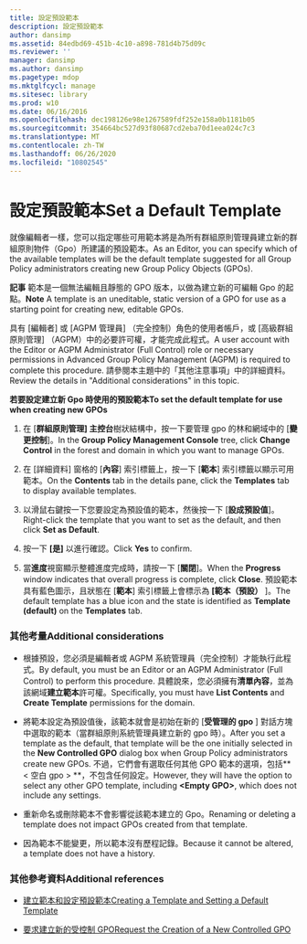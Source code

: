 ```yaml
---
title: 設定預設範本
description: 設定預設範本
author: dansimp
ms.assetid: 84edbd69-451b-4c10-a898-781d4b75d09c
ms.reviewer: ''
manager: dansimp
ms.author: dansimp
ms.pagetype: mdop
ms.mktglfcycl: manage
ms.sitesec: library
ms.prod: w10
ms.date: 06/16/2016
ms.openlocfilehash: dec198126e98e1267589fdf252e158a0b1181b05
ms.sourcegitcommit: 354664bc527d93f80687cd2eba70d1eea024c7c3
ms.translationtype: MT
ms.contentlocale: zh-TW
ms.lasthandoff: 06/26/2020
ms.locfileid: "10802545"
---
```

# <span data-ttu-id="92952-103">設定預設範本</span><span class="sxs-lookup"><span data-stu-id="92952-103">Set a Default Template</span></span>


<span data-ttu-id="92952-104">就像編輯者一樣，您可以指定哪些可用範本將是為所有群組原則管理員建立新的群組原則物件（Gpo）所建議的預設範本。</span><span class="sxs-lookup"><span data-stu-id="92952-104">As an Editor, you can specify which of the available templates will be the default template suggested for all Group Policy administrators creating new Group Policy Objects (GPOs).</span></span>

<span data-ttu-id="92952-105">**記事** 範本是一個無法編輯且靜態的 GPO 版本，以做為建立新的可編輯 Gpo 的起點。</span><span class="sxs-lookup"><span data-stu-id="92952-105">**Note** A template is an uneditable, static version of a GPO for use as a starting point for creating new, editable GPOs.</span></span>

 

<span data-ttu-id="92952-106">具有 [編輯者] 或 [AGPM 管理員] （完全控制）角色的使用者帳戶，或 [高級群組原則管理] （AGPM）中的必要許可權，才能完成此程式。</span><span class="sxs-lookup"><span data-stu-id="92952-106">A user account with the Editor or AGPM Administrator (Full Control) role or necessary permissions in Advanced Group Policy Management (AGPM) is required to complete this procedure.</span></span> <span data-ttu-id="92952-107">請參閱本主題中的「其他注意事項」中的詳細資料。</span><span class="sxs-lookup"><span data-stu-id="92952-107">Review the details in "Additional considerations" in this topic.</span></span>

**<span data-ttu-id="92952-108">若要設定建立新 Gpo 時使用的預設範本</span><span class="sxs-lookup"><span data-stu-id="92952-108">To set the default template for use when creating new GPOs</span></span>**

1.  <span data-ttu-id="92952-109">在 [**群組原則管理] 主控台**樹狀結構中，按一下要管理 gpo 的林和網域中的 [**變更控制**]。</span><span class="sxs-lookup"><span data-stu-id="92952-109">In the **Group Policy Management Console** tree, click **Change Control** in the forest and domain in which you want to manage GPOs.</span></span>

2.  <span data-ttu-id="92952-110">在 [詳細資料] 窗格的 [**內容**] 索引標籤上，按一下 [**範本**] 索引標籤以顯示可用範本。</span><span class="sxs-lookup"><span data-stu-id="92952-110">On the **Contents** tab in the details pane, click the **Templates** tab to display available templates.</span></span>

3.  <span data-ttu-id="92952-111">以滑鼠右鍵按一下您要設定為預設值的範本，然後按一下 [**設成預設值**]。</span><span class="sxs-lookup"><span data-stu-id="92952-111">Right-click the template that you want to set as the default, and then click **Set as Default**.</span></span>

4.  <span data-ttu-id="92952-112">按一下 **[是]** 以進行確認。</span><span class="sxs-lookup"><span data-stu-id="92952-112">Click **Yes** to confirm.</span></span>

5.  <span data-ttu-id="92952-113">當**進度**視窗顯示整體進度完成時，請按一下 [**關閉**]。</span><span class="sxs-lookup"><span data-stu-id="92952-113">When the **Progress** window indicates that overall progress is complete, click **Close**.</span></span> <span data-ttu-id="92952-114">預設範本具有藍色圖示，且狀態在 [**範本**] 索引標籤上會標示為 **[範本（預設）** ]。</span><span class="sxs-lookup"><span data-stu-id="92952-114">The default template has a blue icon and the state is identified as **Template (default)** on the **Templates** tab.</span></span>

### <span data-ttu-id="92952-115">其他考量</span><span class="sxs-lookup"><span data-stu-id="92952-115">Additional considerations</span></span>

-   <span data-ttu-id="92952-116">根據預設，您必須是編輯者或 AGPM 系統管理員（完全控制）才能執行此程式。</span><span class="sxs-lookup"><span data-stu-id="92952-116">By default, you must be an Editor or an AGPM Administrator (Full Control) to perform this procedure.</span></span> <span data-ttu-id="92952-117">具體說來，您必須擁有**清單內容**，並為該網域**建立範本**許可權。</span><span class="sxs-lookup"><span data-stu-id="92952-117">Specifically, you must have **List Contents** and **Create Template** permissions for the domain.</span></span>

-   <span data-ttu-id="92952-118">將範本設定為預設值後，該範本就會是初始在新的 [**受管理的 gpo** ] 對話方塊中選取的範本（當群組原則系統管理員建立新的 gpo 時）。</span><span class="sxs-lookup"><span data-stu-id="92952-118">After you set a template as the default, that template will be the one initially selected in the **New Controlled GPO** dialog box when Group Policy administrators create new GPOs.</span></span> <span data-ttu-id="92952-119">不過，它們會有選取任何其他 GPO 範本的選項，包括\*\* &lt; 空白 gpo &gt; \*\*，不包含任何設定。</span><span class="sxs-lookup"><span data-stu-id="92952-119">However, they will have the option to select any other GPO template, including **&lt;Empty GPO&gt;**, which does not include any settings.</span></span>

-   <span data-ttu-id="92952-120">重新命名或刪除範本不會影響從該範本建立的 Gpo。</span><span class="sxs-lookup"><span data-stu-id="92952-120">Renaming or deleting a template does not impact GPOs created from that template.</span></span>

-   <span data-ttu-id="92952-121">因為範本不能變更，所以範本沒有歷程記錄。</span><span class="sxs-lookup"><span data-stu-id="92952-121">Because it cannot be altered, a template does not have a history.</span></span>

### <span data-ttu-id="92952-122">其他參考資料</span><span class="sxs-lookup"><span data-stu-id="92952-122">Additional references</span></span>

-   [<span data-ttu-id="92952-123">建立範本和設定預設範本</span><span class="sxs-lookup"><span data-stu-id="92952-123">Creating a Template and Setting a Default Template</span></span>](creating-a-template-and-setting-a-default-template-agpm30ops.md)

-   [<span data-ttu-id="92952-124">要求建立新的受控制 GPO</span><span class="sxs-lookup"><span data-stu-id="92952-124">Request the Creation of a New Controlled GPO</span></span>](request-the-creation-of-a-new-controlled-gpo-agpm30ops.md)

 

 





